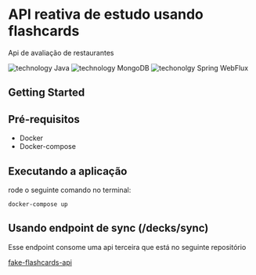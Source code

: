# API reativa de estudo usando flashcards

Api de avaliação de restaurantes

![technology Java](https://img.shields.io/badge/techonolgy-Java-success)
![technology MongoDB](https://img.shields.io/badge/techonolgy-MongoDB-blue)
![techonolgy Spring WebFlux](https://img.shields.io/badge/techonolgy-SpringWebFlux-brightgreen)

## Getting Started

## Pré-requisitos

- Docker
- Docker-compose

## Executando a aplicação

rode o seguinte comando no terminal:

```
docker-compose up
```

## Usando endpoint de sync (/decks/sync)

Esse endpoint consome uma api terceira que está no seguinte repositório

[fake-flashcards-api](https://github.com/digitalinnovationone/fake-flashcards-api)

